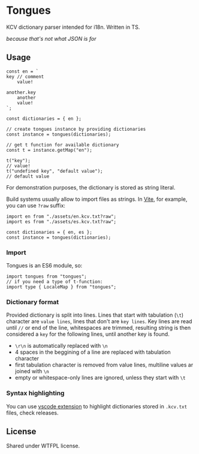 # Tongues
KCV dictionary parser intended for i18n. Written in TS.

*because that's not what JSON is for*

## Usage

```
const en = `
key // comment
	value!

another.key
	another
	value!
`;

const dictionaries = { en };

// create tongues instance by providing dictionaries
const instance = tongues(dictionaries);

// get t function for available dictionary
const t = instance.getMap("en");

t("key");
// value!
t("undefined key", "default value");
// default value
```

For demonstration purposes, the dictionary is stored as string literal.

Build systems usually allow to import files as strings. In [Vite](https://vitejs.dev/guide/assets#importing-asset-as-string), for example, you can use `?raw` suffix:

```
import en from "./assets/en.kcv.txt?raw";
import es from "./assets/es.kcv.txt?raw";

const dictionaries = { en, es };
const instance = tongues(dictionaries);
```

### Import
Tongues is an ES6 module, so:
```
import tongues from "tongues";
// if you need a type of t-function:
import type { LocaleMap } from "tongues";
```

### Dictionary format
Provided dictionary is split into lines. Lines that start with tabulation (`\t`) character are `value lines`, lines that don't are `key lines`. Key lines are read until `//` or end of the line, whitespaces are trimmed, resulting string is then considered a `key` for the following lines, until another key is found.

* `\r\n` is automatically replaced with `\n`
* 4 spaces in the beggining of a line are replaced with tabulation character
* first tabulation character is removed from value lines, multiline values ar joined with `\n`
* empty or whitespace-only lines are ignored, unless they start with `\t`

### Syntax highlighting
You can use [vscode extension](https://github.com/MilesVII/vscode.kcv) to highlight dictionaries stored in `.kcv.txt` files, check releases.

## License
Shared under WTFPL license.
